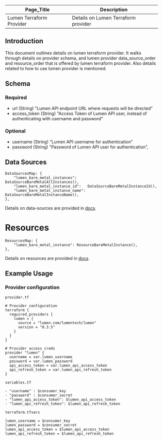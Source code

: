 | Page_Title      | Description                                 |
|-----------------|---------------------------------------------|
| Lumen Terraform Provider  | Details on Lumen Terraform provider  |

## Introduction
This document outlines details on lumen terraform provider. It walks through details on provider schema, and lumen provider data_source_order and resource_order that is offered by lumen terraform provider. Also details related to how to use lumen provider is mentioned.

## Schema

### Required
- url (String) "Lumen API endpoint URL where requests will be directed"
- access_token (String) "Access Token of Lumen API user, instead of authenticating with username and password"

### Optional
- username (String) "Lumen API username for authentication"
- password (String) "Password of Lumen API user for authentication",

## Data Sources
```golang
DataSourcesMap: {
    "lumen_bare_metal_instances":     DataSourceBareMetalAllInstances(),
    "lumen_bare_metal_instance_id":   DataSourceBareMetalInstanceId(),
    "lumen_bare_metal_instance_name": DataSourceBareMetalInstanceName(),
},
```
Details on data-sources are provided in [docs](../data-sources).

# Resources
```golang
ResourcesMap: {
    "lumen_bare_metal_instance": ResourceBareMetalInstance(),
},
```
Details on resources are provided in [docs](../resources).

## Example Usage

### Provider configuration
`provider.tf`
```hcl
# Provider configuration
terraform {
  required_providers {
    lumen = {
      source = "lumen.com/lumentech/lumen"
      version = "0.3.5"
    }
  }
}

# Provider access creds
provider "lumen" {
  username = var.lumen_username
  password = var.lumen_password
  api_access_token = var.lumen_api_access_token
  api_refresh_token = var.lumen_api_refresh_token
}
```

`variables.tf`
```hcl
- "username" : $consumer_key
- "password" : $consumer_secret
- "lumen_api_access_token": $lumen_api_access_token
- "lumen_api_refresh_token": $lumen_api_refresh_token
```

`terraform.tfvars`
```hcl
lumen_username = $consumer_key
lumen_password = $consumer_secret
lumen_api_access_token = $lumen_api_access_token
lumen_api_refresh_token = $lumen_api_refresh_token
```
